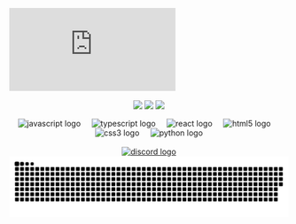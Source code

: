 
![](https://biaupload.com/do.php?imgf=org-96da2a38132c1.png)
<div align="center">


![](https://github-readme-stats.vercel.app/api?username=Parsa3323&theme=dark&hide_border=true&include_all_commits=true&count_private=false)
![](https://github-readme-streak-stats.herokuapp.com/?user=Parsa3323&theme=dark&hide_border=true)
![](https://github-readme-stats.vercel.app/api/top-langs/?username=Parsa3323&theme=dark&hide_border=true&include_all_commits=true&count_private=false&layout=compact)

</div>



<div align="center">
  <img src="https://cdn.jsdelivr.net/gh/devicons/devicon/icons/javascript/javascript-original.svg" height="30" alt="javascript logo"  />
  <img width="12" />
  <img src="https://cdn.jsdelivr.net/gh/devicons/devicon/icons/typescript/typescript-original.svg" height="30" alt="typescript logo"  />
  <img width="12" />
  <img src="https://cdn.jsdelivr.net/gh/devicons/devicon/icons/react/react-original.svg" height="30" alt="react logo"  />
  <img width="12" />
  <img src="https://cdn.jsdelivr.net/gh/devicons/devicon/icons/html5/html5-original.svg" height="30" alt="html5 logo"  />
  <img width="12" />
  <img src="https://cdn.jsdelivr.net/gh/devicons/devicon/icons/css3/css3-original.svg" height="30" alt="css3 logo"  />
  <img width="12" />
  <img src="https://cdn.jsdelivr.net/gh/devicons/devicon/icons/python/python-original.svg" height="30" alt="python logo"  /> </br> </br>
    <a href="https://discord.gg/KUBewtmW" target="_blank">
    <img src="https://img.shields.io/static/v1?message=Discord&logo=discord&label=&color=7289DA&logoColor=white&labelColor=&style=for-the-badge" height="35" alt="discord logo"  />
  </a>
</div>

<div align="center">
<picture>
  <source media="(prefers-color-scheme: dark)" srcset="https://raw.githubusercontent.com/Parsa3323/Parsa3323/output/github-snake-dark.svg" />
  <source media="(prefers-color-scheme: light)" srcset="https://raw.githubusercontent.com/Parsa3323/Parsa3323/output/github-snake.svg" />
  <img alt="github-snake" src="https://raw.githubusercontent.com/Parsa3323/Parsa3323/output/github-snake.svg" />
</picture>
</div>




<!-- # 📊 GitHub Stats: -->
<!-- 
### ✍️ Random Dev Quote
![](https://quotes-github-readme.vercel.app/api?type=horizontal&theme=radical)

### 🔝 Top Contributed Repo
![](https://github-contributor-stats.vercel.app/api?username=Parsa3323&limit=5&theme=dark&combine_all_yearly_contributions=true)



###

<div align="left">
  <a href="https://discord.gg/KUBewtmW" target="_blank">
    <img src="https://img.shields.io/static/v1?message=Discord&logo=discord&label=&color=7289DA&logoColor=white&labelColor=&style=for-the-badge" height="35" alt="discord logo"  />
  </a>
</div>

###
---
[![](https://visitcount.itsvg.in/api?id=Parsa3323&icon=0&color=0)](https://visitcount.itsvg.in)

Proudly created with GPRM ( https://gprm.itsvg.in ) -->

<!--
**Parsa3323/Parsa3323** is a ✨ _special_ ✨ repository because its `README.md` (this file) appears on your GitHub profile.

Here are some ideas to get you started:

- 🔭 I’m currently working on ...
- 🌱 I’m currently learning ...
- 👯 I’m looking to collaborate on ...
- 🤔 I’m looking for help with ...
- 💬 Ask me about ...
- 📫 How to reach me: ...
- 😄 Pronouns: ...
- ⚡ Fun fact: ...
-->
